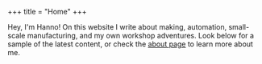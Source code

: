 +++
title = "Home"
+++

Hey, I'm Hanno! On this website I write about making, automation, small-scale manufacturing, and my own workshop adventures. Look below for a sample of the latest content, or check the [about page](/about) to learn more about me.
